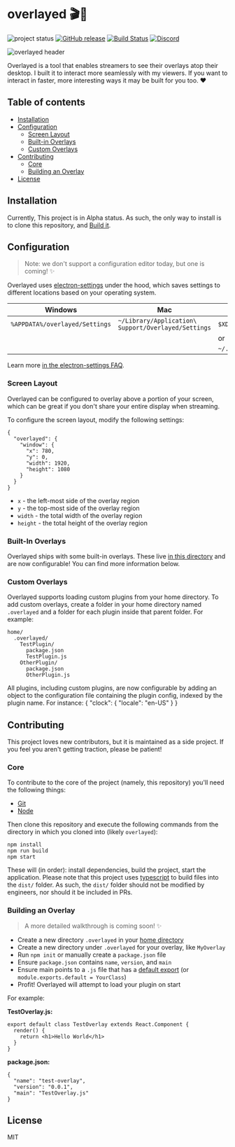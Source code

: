 # overlayed 🎬🔴

![project status](https://img.shields.io/badge/Project%20Status-Alpha-red.svg)
[![GitHub release](https://img.shields.io/github/release/bengreenier/overlayed.svg)](https://github.com/bengreenier/overlayed/releases)
[![Build Status](https://travis-ci.org/bengreenier/overlayed.svg?branch=master)](https://travis-ci.org/bengreenier/overlayed)
[![Discord](https://img.shields.io/discord/393575719545864222.svg)](https://discord.gg/Vg7VMVe)

![overlayed header](./.github/header.png)

Overlayed is a tool that enables streamers to see their overlays atop their desktop. I built it to interact more seamlessly with my viewers. If you want to interact in faster, more interesting ways it may be built for you too. ❤️

## Table of contents

+ [Installation](#installation)
+ [Configuration](#configuration)
  + [Screen Layout](#screen-layout)
  + [Built-in Overlays](#built-in-overlays)
  + [Custom Overlays](#custom-overlays)
+ [Contributing](#contributing)
  + [Core](#core)
  + [Building an Overlay](#building-an-overlay)
+ [License](#license)

## Installation

Currently, This project is in Alpha status. As such, the only way to install is to clone this repository, and [Build it](#core).

## Configuration

> Note: we don't support a configuration editor today, but one is coming! ✨ 

Overlayed uses [electron-settings](https://github.com/nathanbuchar/electron-settings) under the hood, which saves settings to different locations based on your operating system. 

| Windows | Mac | Linux |
| ------- | --- | ----- |
|`%APPDATA%/overlayed/Settings`|`~/Library/Application\ Support/Overlayed/Settings`|`$XDG_CONFIG_HOME/Overlayed/Settings`|
||| or |
|||`~/.config/Overlayed/Settings`|

Learn more [in the electron-settings FAQ](https://github.com/nathanbuchar/electron-settings/wiki/FAQs#where-is-the-settings-file-saved).

### Screen Layout

Overlayed can be configured to overlay above a portion of your screen, which can be great if you don't share your entire display when streaming.

To configure the screen layout, modify the following settings:

```
{
  "overlayed": {
    "window": {
      "x": 780,
      "y": 0,
      "width": 1920,
      "height": 1080
    }
  }
}
```

+ `x` - the left-most side of the overlay region
+ `y` - the top-most side of the overlay region
+ `width` - the total width of the overlay region
+ `height` - the total height of the overlay region

### Built-In Overlays

Overlayed ships with some built-in overlays. These live [in this directory](./src/app/plugin) and are now configurable!  You can find more information below.

### Custom Overlays

Overlayed supports loading custom plugins from your home directory. To add custom overlays, create a folder in your home directory named `.overlayed` and a folder for each plugin inside that parent folder. For example:

```
home/
  .overlayed/
    TestPlugin/
      package.json
      TestPlugin.js
    OtherPlugin/
      package.json
      OtherPlugin.js
```

All plugins, including custom plugins, are now configurable by adding an object to the configuration file containing the plugin config, indexed by the plugin name.
 For instance:
 {
    "clock": {
       "locale": "en-US"
    }
}

## Contributing

This project loves new contributors, but it is maintained as a side project. If you feel you aren't getting traction, please be patient!

### Core

To contribute to the core of the project (namely, this repository) you'll need the following things:

+ [Git](https://git-scm.com/)
+ [Node](https://nodejs.org/)

Then clone this repository and execute the following commands from the directory in which you cloned into (likely `overlayed`):

```
npm install
npm run build
npm start
```

These will (in order): install dependencies, build the project, start the application. Please note that this project uses [typescript](https://www.typescriptlang.org/) to build files into the `dist/` folder. As such, the `dist/` folder should not be modified by engineers, nor should it be included in PRs.

### Building an Overlay

> A more detailed walkthrough is coming soon! ✨ 

+ Create a new directory `.overlayed` in your [home directory](http://www.linfo.org/home_directory.html)
+ Create a new directory under `.overlayed` for your overlay, like `MyOverlay`
+ Run `npm init` or manually create a `package.json` file
+ Ensure `package.json` contains `name`, `version`, and `main`
+ Ensure main points to a `.js` file that has a [default export](https://developer.mozilla.org/en-US/docs/web/javascript/reference/statements/export#Using_the_default_export) (or `module.exports.default = YourClass`)
+ Profit! Overlayed will attempt to load your plugin on start

For example:

__TestOverlay.js:__
```
export default class TestOverlay extends React.Component {
  render() {
    return <h1>Hello World</h1>
  }
}
```


__package.json:__
```
{
  "name": "test-overlay",
  "version": "0.0.1",
  "main": "TestOverlay.js"
}
```

## License

MIT
